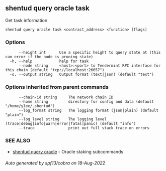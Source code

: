 ## shentud query oracle task

Get task information

```
shentud query oracle task <contract_address> <function> [flags]
```

### Options

```
      --height int      Use a specific height to query state at (this can error if the node is pruning state)
  -h, --help            help for task
      --node string     <host>:<port> to Tendermint RPC interface for this chain (default "tcp://localhost:26657")
  -o, --output string   Output format (text|json) (default "text")
```

### Options inherited from parent commands

```
      --chain-id string     The network chain ID
      --home string         directory for config and data (default "/home/ylee/.shentud")
      --log_format string   The logging format (json|plain) (default "plain")
      --log_level string    The logging level (trace|debug|info|warn|error|fatal|panic) (default "info")
      --trace               print out full stack trace on errors
```

### SEE ALSO

* [shentud query oracle](shentud_query_oracle.md)	 - Oracle staking subcommands

###### Auto generated by spf13/cobra on 18-Aug-2022
